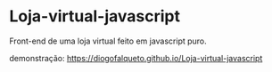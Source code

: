 # Loja-virtual-javascript

Front-end de uma loja virtual feito em javascript puro.

demonstração: https://diogofalqueto.github.io/Loja-virtual-javascript
